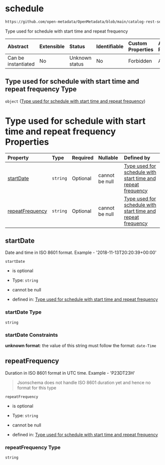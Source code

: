 # schedule

```txt
https://github.com/open-metadata/OpenMetadata/blob/main/catalog-rest-service/src/main/resources/json/schema/type/schedule.json
```

Type used for schedule with start time and repeat frequency

| Abstract            | Extensible | Status         | Identifiable | Custom Properties | Additional Properties | Access Restrictions | Defined In                                                                 |
| :------------------ | :--------- | :------------- | :----------- | :---------------- | :-------------------- | :------------------ | :------------------------------------------------------------------------- |
| Can be instantiated | No         | Unknown status | No           | Forbidden         | Allowed               | none                | [schedule.json](../../https://github.com/open-metadata/OpenMetadata/blob/main/catalog-rest-service/src/main/resources/json/schema/type/schedule.json "open original schema") |

## Type used for schedule with start time and repeat frequency Type

`object` ([Type used for schedule with start time and repeat frequency](schedule.md))

# Type used for schedule with start time and repeat frequency Properties

| Property                            | Type     | Required | Nullable       | Defined by                                                                                                                                                                                                                                                |
| :---------------------------------- | :------- | :------- | :------------- | :-------------------------------------------------------------------------------------------------------------------------------------------------------------------------------------------------------------------------------------------------------- |
| [startDate](#startdate)             | `string` | Optional | cannot be null | [Type used for schedule with start time and repeat frequency](basic-definitions-datetime.md "https://github.com/open-metadata/OpenMetadata/blob/main/catalog-rest-service/src/main/resources/json/schema/type/schedule.json#/properties/startDate")       |
| [repeatFrequency](#repeatfrequency) | `string` | Optional | cannot be null | [Type used for schedule with start time and repeat frequency](basic-definitions-duration.md "https://github.com/open-metadata/OpenMetadata/blob/main/catalog-rest-service/src/main/resources/json/schema/type/schedule.json#/properties/repeatFrequency") |

## startDate

Date and time in ISO 8601 format. Example - '2018-11-13T20:20:39+00:00'

`startDate`

*   is optional

*   Type: `string`

*   cannot be null

*   defined in: [Type used for schedule with start time and repeat frequency](basic-definitions-datetime.md "https://github.com/open-metadata/OpenMetadata/blob/main/catalog-rest-service/src/main/resources/json/schema/type/schedule.json#/properties/startDate")

### startDate Type

`string`

### startDate Constraints

**unknown format**: the value of this string must follow the format: `date-Time`

## repeatFrequency

Duration in ISO 8601 format in UTC time. Example - 'P23DT23H'

> Jsonschema does not handle ISO 8601 duration yet and hence no format for this type

`repeatFrequency`

*   is optional

*   Type: `string`

*   cannot be null

*   defined in: [Type used for schedule with start time and repeat frequency](basic-definitions-duration.md "https://github.com/open-metadata/OpenMetadata/blob/main/catalog-rest-service/src/main/resources/json/schema/type/schedule.json#/properties/repeatFrequency")

### repeatFrequency Type

`string`
